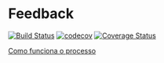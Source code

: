 # Feedback

[![Build Status](https://travis-ci.org/cmilfont/feedback.svg?branch=master)](https://travis-ci.org/cmilfont/feedback)
[![codecov](https://codecov.io/gh/cmilfont/feedback/branch/master/graph/badge.svg)](https://codecov.io/gh/cmilfont/feedback)
[![Coverage Status](https://coveralls.io/repos/github/cmilfont/feedback/badge.svg?branch=master)](https://coveralls.io/github/cmilfont/feedback?branch=master)

[Como funciona o processo](https://medium.com/@milfont/quem-%C3%A9-voc%C3%AA-d8b9faebb5ef#.pwq345cwv)
